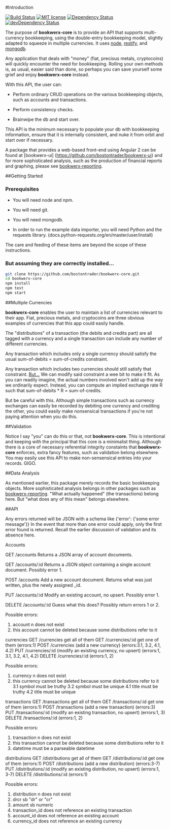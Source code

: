 #Introduction

[![Build Status](https://travis-ci.org/bostontrader/bookwerx-core.svg?branch=master)](https://travis-ci.org/bostontrader/bookwerx-core)
[![MIT license](http://img.shields.io/badge/license-MIT-brightgreen.svg)](http://opensource.org/licenses/MIT)
[![Dependency Status](https://david-dm.org/bostontrader/bookwerx-core.svg)](https://david-dm.org/bostontrader/bookwerx-core)
[![devDependency Status](https://david-dm.org/bostontrader/bookwerx-core/dev-status.svg)](https://david-dm.org/bostontrader/bookwerx-core#info=devDependencies)

The purpose of **bookwerx-core** is to provide an API that supports multi-currency
 bookkeeping, using the double-entry bookkeeping model, slightly adapted to squeeze 
 in multiple currencies.  It uses [node](https://nodejs.org), [restify](http://restify.com/), and [mongodb](https://www.mongodb.com/).

Any application that deals with "money" (fiat, precious metals, cryptocoins) will
quickly encounter the need for bookkeeping.  Rolling your own methods is, as usual,
 easier said than done, so perhaps you can save yourself some grief and enjoy **bookwerx-core** instead.

With this API, the user can:

* Perform ordinary CRUD operations on the various bookkeeping objects,
such as accounts and transactions.

* Perform consistency checks.

* Brainwipe the db and start over.

This API is the minimum necessary to populate your db with bookkeeping information,
ensure that it is internally consistent, and nuke it from orbit and start over if necessary.

A package that provides a web-based front-end using Angular 2 can be found at [bookwerx-ui]
(https://github.com/bostontrader/bookwerx-ui) and for more sophisticated analysis, 
such as the production of financial reports and graphing, please see 
 [bookwerx-reporting](https://github.com/bostontrader/bookwerx-reporting).


##Getting Started

### Prerequisites

* You will need node and npm.

* You will need git.

* You will need mongodb.

* In order to run the example data importer, you will need Python and the requests library.
(docs.python-requests.org/en/master/user/install)

The care and feeding of these items are beyond the scope of these instructions.

### But assuming they are correctly installed...

```bash
git clone https://github.com/bostontrader/bookwerx-core.git
cd bookwerx-core
npm install
npm test
npm start
```

##Multiple Currencies

**bookwerx-core** enables the user to maintain a list of currencies relevant to their app.
Fiat, precious metals, and cryptocoins are three obvious examples of currencies that
this app could easily handle.

The "distributions" of a transaction (the debits and credits part) are all tagged
with a currency and a single transaction can include any number of different
currencies.

Any transaction which includes only a single currency should satisfy the usual
sum-of-debits = sum-of-credits constraint.

Any transaction which includes two currencies should still satisfy that constraint.
[But...](https://www.youtube.com/watch?v=FaVFuX8z26c) We can modify said constraint
a wee bit to make it fit. As you can readily imagine, the actual numbers involved
won't add up the way we ordinarily expect. Instead, you can compute an
implied exchange rate R such that sum-of-debits * R = sum-of-credits.

But be careful with this.  Although simple transactions such as currency exchanges 
can easily be recorded by debiting one currency and crediting the other, you
could easily make nonsensical transactions if you're not paying attention when you do this.

##Validation

Notice I say "you" can do this or that, not **bookwerx-core**. This is intentional and keeping
with the principal that this core is a minimalist thing.  Although there is a core of necessary 
referential integrity constaints that **bookwerx-core** enforces,
extra fancy features, such as validation belong elsewhere.  You may easily use this API to make
 non-sensensical entries into your records.  GIGO.

##Data Analysis

As mentioned earlier, this package merely records the basic bookkeeping objects.
More sophisticated analysis belongs in other packages such as
[bookwerx-reporting](https://github.com/bostontrader/bookwerx-reporting).  "What actually happened" (the transactions) belong here.
But "what does any of this mean" belongs elsewhere.


##API

Any errors returned will be JSON with a schema like {'error': {'some error message'}}
In the event that more than one error could apply, only the first error found
is returned.
Recall the earlier discussion of validation and its absence here.

Accounts

GET /accounts
Returns a JSON array of account documents.

GET /accounts/:id
Returns a JSON object containing a single account document.
Possibly error 1.

POST /accounts
Add a new account document. Returns what was just written, plus the newly assigned
_id.

PUT /accounts/:id
Modify an existing account, no upsert.
Possibly error 1.

DELETE /accounts/:id
Guess what this does?
Possibly return errors 1 or 2.

 
Possible errors:
1.  account n does not exist
2.  this account cannot be deleted because some distributions refer to it


currencies
GET /currencies get all of them
GET /currencies/:id get one of them (errors:1)
POST /currencies (add a new currency) (errors:3.1, 3.2, 4.1, 4.2)
PUT /currencies/:id (modify an existing currency, no upsert) (errors:1, 3.1, 3.2, 4.1, 4.2)
DELETE /currencies/:id (errors:1, 2)

Possible errors:
1.  currency n does not exist
2.  this currency cannot be deleted because some distributions refer to it
3.1 symbol must be truthy
3.2 symbol must be unique
4.1 title must be truthy
4.2 title must be unique


transactions
GET /transactions get all of them
GET /transactions/:id get one of them (errors:1)
POST /transactions (add a new transaction) (errors:3)
PUT /transactions/:id (modify an existing transaction, no upsert) (errors:1, 3)
DELETE /transactions/:id (errors:1, 2)

Possible errors:
1.  transaction n does not exist
2.  this transaction cannot be deleted because some distributions refer to it
3.  datetime must be a parseable datetime


distributions
GET /distributions get all of them
GET /distributions/:id get one of them (errors:1)
POST /distributions (add a new distribution) (errors:3-7)
PUT /distributions/:id (modify an existing distribution, no upsert) (errors:1, 3-7)
DELETE /distributions/:id (errors:1)

Possible errors:
1.  distribution n does not exist
3.  drcr sb "dr" or "cr"
4.  amount sb numeric
5.  transaction_id does not reference an existing transaction
6.  account_id does not reference an existing account
7.  currency_id does not reference an existing currency
